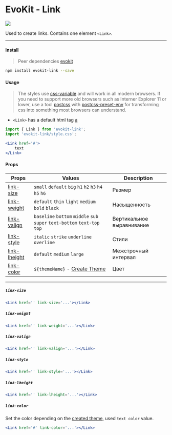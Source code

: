 [evokit]: /packages/evokit/
[css-variable]: //caniuse.com/#feat=css-variables
[css-variable-usage]: //w3schools.com/css/css3_variables.asp
[html-tag-a]: //www.w3schools.com/tags/tag_a.asp
[postcss]: //postcss.org
[postcss-preset-env]: //preset-env.cssdb.org

[create_theme]: docs/base/theme

[link-color]: #link-color
[link-size]: #link-size
[link-weight]: #link-weight
[link-valign]: #link-valign
[link-style]: #link-style
[link-lheight]: #link-lheight

# EvoKit - Link

[![](https://img.shields.io/npm/v/evokit-link.svg)](https://www.npmjs.com/package/evokit-link)

Used to create links. Contains one element `<Link>`.

---

#### Install

> Peer dependencies [evokit]

```bash
npm install evokit-link --save
```

#### Usage

> The styles use [css-variable] and will work in all modern browsers. If you need to support more old browsers such as Interner Explorer 11 or lower, use a tool [postcss] with [postcss-preset-env] for transforming css into something most browsers can understand.

- `<Link>` has a default html tag [a][html-tag-a]

```jsx
import { Link } from 'evokit-link';
import 'evokit-link/style.css';

<Link href='#'>
    text
</Link>

```

#### Props

| Props | Values | Description |
|-------|--------|-------------|
| [link-size]    | `small` `default` `big` `h1` `h2` `h3` `h4` `h5` `h6` | Размер |
| [link-weight]  | `default` `thin` `light` `medium` `bold` `black` | Насыщенность |
| [link-valign]  | `baseline` `bottom` `middle` `sub` `super` `text-bottom` `text-top` `top` | Вертикальное выравнивание |
| [link-style]   | `italic` `strike` `underline` `overline` | Стили |
| [link-lheight] | `default` `medium` `large` | Межстрочный интервал |
| [link-color]   | `${themeName}` - [Create Theme][create_theme] | Цвет |

---

##### `link-size`

```jsx
<Link href='' link-size='...'></Link>
```

##### `link-weight`

```jsx
<Link href='' link-weight='...'></Link>
```

##### `link-valign`

```jsx
<Link href='' link-valign='...'></Link>
```

##### `link-style`

```jsx
<Link href='' link-style='...'></Link>
```

##### `link-lheight`

```jsx
<Link href='' link-lheight='...'></Link>
```

##### `link-color`

Set the color depending on the [created theme][create_theme], used `text color` value.

```jsx
<Link href='#' link-color='...'></Link>
```

